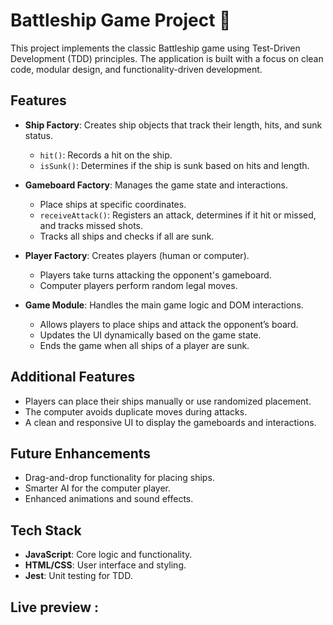 # Battleship Game Project 🚢

This project implements the classic Battleship game using Test-Driven Development (TDD) principles. The application is built with a focus on clean code, modular design, and functionality-driven development.

## Features

- **Ship Factory**: Creates ship objects that track their length, hits, and sunk status.
  - `hit()`: Records a hit on the ship.
  - `isSunk()`: Determines if the ship is sunk based on hits and length.
- **Gameboard Factory**: Manages the game state and interactions.
  - Place ships at specific coordinates.
  - `receiveAttack()`: Registers an attack, determines if it hit or missed, and tracks missed shots.
  - Tracks all ships and checks if all are sunk.
- **Player Factory**: Creates players (human or computer).

  - Players take turns attacking the opponent's gameboard.
  - Computer players perform random legal moves.

- **Game Module**: Handles the main game logic and DOM interactions.
  - Allows players to place ships and attack the opponent’s board.
  - Updates the UI dynamically based on the game state.
  - Ends the game when all ships of a player are sunk.

## Additional Features

- Players can place their ships manually or use randomized placement.
- The computer avoids duplicate moves during attacks.
- A clean and responsive UI to display the gameboards and interactions.

## Future Enhancements

- Drag-and-drop functionality for placing ships.
- Smarter AI for the computer player.
- Enhanced animations and sound effects.

## Tech Stack

- **JavaScript**: Core logic and functionality.
- **HTML/CSS**: User interface and styling.
- **Jest**: Unit testing for TDD.

## Live preview :